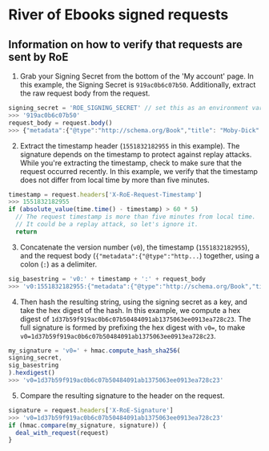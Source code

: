 # River of Ebooks signed requests
## Information on how to verify that requests are sent by RoE

1. Grab your Signing Secret from the bottom of the 'My account' page. In this example, the Signing Secret is `919ac0b6c07b50`. Additionally, extract the raw request body from the request.
```js
signing_secret = 'ROE_SIGNING_SECRET' // set this as an environment variable
>>> '919ac0b6c07b50'
request_body = request.body()
>>> {"metadata":{"@type":"http://schema.org/Book","title": "Moby-Dick" ...
```

2. Extract the timestamp header (`1551832182955` in this example). The signature depends on the timestamp to protect against replay attacks. While you're extracting the timestamp, check to make sure that the request occurred recently. In this example, we verify that the timestamp does not differ from local time by more than five minutes.
```js
timestamp = request.headers['X-RoE-Request-Timestamp']
>>> 1551832182955
if (absolute_value(time.time() - timestamp) > 60 * 5)
  // The request timestamp is more than five minutes from local time.
  // It could be a replay attack, so let's ignore it.
  return
```

3. Concatenate the version number (`v0`), the timestamp (`1551832182955`), and the request body (`{"metadata":{"@type":"http...`) together, using a colon (`:`) as a delimiter.
```js
sig_basestring = 'v0:' + timestamp + ':' + request_body
>>> 'v0:1551832182955:{"metadata":{"@type":"http://schema.org/Book","title": "Moby-Dick" ...'
```

4. Then hash the resulting string, using the signing secret as a key, and take the hex digest of the hash. In this example, we compute a hex digest of `1d37b59f919ac0b6c07b50484091ab1375063ee0913ea728c23`. The full signature is formed by prefixing the hex digest with `v0=`, to make `v0=1d37b59f919ac0b6c07b50484091ab1375063ee0913ea728c23`.
```js
my_signature = 'v0=' + hmac.compute_hash_sha256(
signing_secret,
sig_basestring
).hexdigest()
>>> 'v0=1d37b59f919ac0b6c07b50484091ab1375063ee0913ea728c23'
```

5. Compare the resulting signature to the header on the request.
```js
signature = request.headers['X-RoE-Signature']
>>> 'v0=1d37b59f919ac0b6c07b50484091ab1375063ee0913ea728c23'
if (hmac.compare(my_signature, signature)) {
  deal_with_request(request)
}
```
